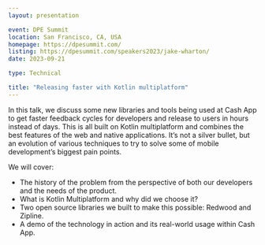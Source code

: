```yaml
---
layout: presentation

event: DPE Summit
location: San Francisco, CA, USA
homepage: https://dpesummit.com/
listing: https://dpesummit.com/speakers2023/jake-wharton/
date: 2023-09-21

type: Technical

title: "Releasing faster with Kotlin multiplatform"
---
```


In this talk, we discuss some new libraries and tools being used at Cash App to get faster feedback cycles for developers and release to users in hours instead of days. This is all built on Kotlin multiplatform and combines the best features of the web and native applications. It’s not a silver bullet, but an evolution of various techniques to try to solve some of mobile development’s biggest pain points.

We will cover:

 * The history of the problem from the perspective of both our developers and the needs of the product.
 * What is Kotlin Multiplatform and why did we choose it?
 * Two open source libraries we built to make this possible: Redwood and Zipline.
 * A demo of the technology in action and its real-world usage within Cash App.
